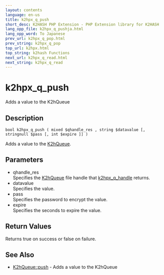 ```yaml
---
layout: contents
language: en-us
title: k2hpx_q_push
short_desc: K2HASH PHP Extension - PHP Extension library for K2HASH
lang_opp_file: k2hpx_q_pushja.html
lang_opp_word: To Japanese
prev_url: k2hpx_q_pop.html
prev_string: k2hpx_q_pop
top_url: k2hpx.html
top_string: k2hash Functions
next_url: k2hpx_q_read.html
next_string: k2hpx_q_read
---
```


# k2hpx_q_push
Adds a value to the K2hQueue

## Description

```
bool k2hpx_q_push ( mixed $qhandle_res , string $datavalue [, stringnull $pass [, int $expire ]] )
```

Adds a value to the [K2hQueue](k2hq_class.html). 

## Parameters
- qhandle_res  
Specifies the [K2hQueue](k2hq_class.html) file handle that [k2hpx_q_handle](k2hpx_q_handle.html) returns.
- datavalue  
Specifies the value.
- pass  
Specifies the password to encrypt the value.
- expire  
Specifies the seconds to expire the value.

## Return Values
Returns true on success or false on failure. 

## See Also
- [K2hQueue::push](k2hq_push.html) - Adds a value to the K2hQueue
